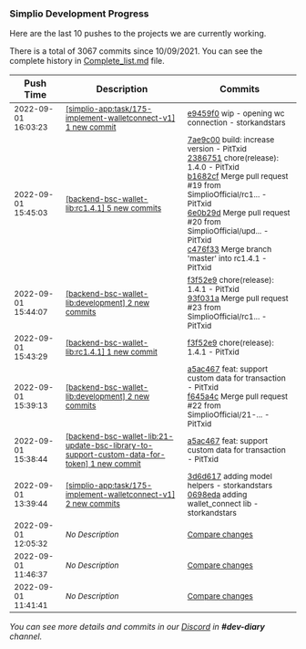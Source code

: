 
### Simplio Development Progress

Here are the last 10 pushes to the projects we are currently working.

There is a total of 3067 commits since 10/09/2021. You can see the complete history in
 [Complete_list.md](Complete_list.md) file.

| Push Time | Description | Commits |
| --- | --- | --- |
| <sub>2022-09-01 16:03:23</sub> | <sub>[[simplio-app:task/175\-implement\-walletconnect\-v1] 1 new commit](https://github.com/SimplioOfficial/simplio-app/commit/e9459f04546f7f03691a038760f22aaf6bc3e27a)</sub> | <sub>[e9459f0](https://github.com/SimplioOfficial/simplio-app/commit/e9459f04546f7f03691a038760f22aaf6bc3e27a) wip - opening wc connection - storkandstars</sub> |
| <sub>2022-09-01 15:45:03</sub> | <sub>[[backend-bsc-wallet-lib:rc1\.4\.1] 5 new commits](https://github.com/SimplioOfficial/backend-bsc-wallet-lib/compare/f3f52e9e69d3...c476f3399f86)</sub> | <sub>[7ae9c00](https://github.com/SimplioOfficial/backend-bsc-wallet-lib/commit/7ae9c008404540ea0607805749f62b2bf118edf4) build: increase version - PitTxid<br>[2386751](https://github.com/SimplioOfficial/backend-bsc-wallet-lib/commit/23867516f491e3c2794050629ec675c5813a2547) chore(release): 1.4.0 - PitTxid<br>[b1682cf](https://github.com/SimplioOfficial/backend-bsc-wallet-lib/commit/b1682cf9b0982ec1daf10b51eeb6307c1b37e852) Merge pull request #19 from SimplioOfficial/rc1... - PitTxid<br>[6e0b29d](https://github.com/SimplioOfficial/backend-bsc-wallet-lib/commit/6e0b29dbc8171961517a893b2ec58df1ea3dd9ce) Merge pull request #20 from SimplioOfficial/upd... - PitTxid<br>[c476f33](https://github.com/SimplioOfficial/backend-bsc-wallet-lib/commit/c476f3399f86e297225b19aefb53c918b8a93be1) Merge branch 'master' into rc1.4.1 - PitTxid</sub> |
| <sub>2022-09-01 15:44:07</sub> | <sub>[[backend-bsc-wallet-lib:development] 2 new commits](https://github.com/SimplioOfficial/backend-bsc-wallet-lib/compare/f645a4c7bda0...93f031adf2fb)</sub> | <sub>[f3f52e9](https://github.com/SimplioOfficial/backend-bsc-wallet-lib/commit/f3f52e9e69d3cb02f4abf5de8fec9803e1b4fd52) chore(release): 1.4.1 - PitTxid<br>[93f031a](https://github.com/SimplioOfficial/backend-bsc-wallet-lib/commit/93f031adf2fb88e0537857ec0b5ac3ce77b92fa6) Merge pull request #23 from SimplioOfficial/rc1... - PitTxid</sub> |
| <sub>2022-09-01 15:43:29</sub> | <sub>[[backend-bsc-wallet-lib:rc1\.4\.1] 1 new commit](https://github.com/SimplioOfficial/backend-bsc-wallet-lib/commit/f3f52e9e69d3cb02f4abf5de8fec9803e1b4fd52)</sub> | <sub>[f3f52e9](https://github.com/SimplioOfficial/backend-bsc-wallet-lib/commit/f3f52e9e69d3cb02f4abf5de8fec9803e1b4fd52) chore(release): 1.4.1 - PitTxid</sub> |
| <sub>2022-09-01 15:39:13</sub> | <sub>[[backend-bsc-wallet-lib:development] 2 new commits](https://github.com/SimplioOfficial/backend-bsc-wallet-lib/compare/edeab977515c...f645a4c7bda0)</sub> | <sub>[a5ac467](https://github.com/SimplioOfficial/backend-bsc-wallet-lib/commit/a5ac467ace10c1445987f5aa80f0efc36783a691) feat: support custom data for transaction - PitTxid<br>[f645a4c](https://github.com/SimplioOfficial/backend-bsc-wallet-lib/commit/f645a4c7bda053845fe396d5a26732dfe6c52f6b) Merge pull request #22 from SimplioOfficial/21-... - PitTxid</sub> |
| <sub>2022-09-01 15:38:44</sub> | <sub>[[backend-bsc-wallet-lib:21\-update\-bsc\-library\-to\-support\-custom\-data\-for\-token] 1 new commit](https://github.com/SimplioOfficial/backend-bsc-wallet-lib/commit/a5ac467ace10c1445987f5aa80f0efc36783a691)</sub> | <sub>[a5ac467](https://github.com/SimplioOfficial/backend-bsc-wallet-lib/commit/a5ac467ace10c1445987f5aa80f0efc36783a691) feat: support custom data for transaction - PitTxid</sub> |
| <sub>2022-09-01 13:39:44</sub> | <sub>[[simplio-app:task/175\-implement\-walletconnect\-v1] 2 new commits](https://github.com/SimplioOfficial/simplio-app/compare/9e2cc756d68a...0698edac1170)</sub> | <sub>[3d6d617](https://github.com/SimplioOfficial/simplio-app/commit/3d6d6177ecb78075ff6e14c7aba051ce5cdbf1e1) adding model helpers - storkandstars<br>[0698eda](https://github.com/SimplioOfficial/simplio-app/commit/0698edac11702dc8be621e1cb0d208043287f519) adding wallet_connect lib - storkandstars</sub> |
| <sub>2022-09-01 12:05:32</sub> | <sub>_No Description_</sub> | <sub>[Compare changes](https://github.com/SimplioOfficial/simplio-app/compare/cf3bd90b8cbe...d85a75505f98)</sub> |
| <sub>2022-09-01 11:46:37</sub> | <sub>_No Description_</sub> | <sub>[Compare changes](https://github.com/SimplioOfficial/simplio-app/compare/44a03745ca02...cf3bd90b8cbe)</sub> |
| <sub>2022-09-01 11:41:41</sub> | <sub>_No Description_</sub> | <sub>[Compare changes](https://github.com/SimplioOfficial/simplio-app/compare/5e6c69dd93c2...44a03745ca02)</sub> |

_You can see more details and commits in our [Discord](https://discord.gg/aKhjuwZmdP) in **#dev-diary** channel._
